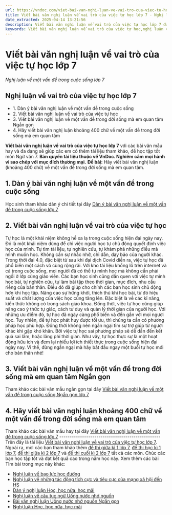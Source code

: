 ```yaml
---
url: https://vndoc.com/viet-bai-van-nghi-luan-ve-vai-tro-cua-viec-tu-hoc-lop-7-288082
title: Viết bài văn nghị luận về vai trò của việc tự học lớp 7 - Nghị luận về một vấn đề trong cuộc sống lớp 7 - VnDoc.com
date_extracted: 2025-04-14 13:21:56
description: Viết bài văn nghị luận về vai trò của việc tự học lớp 7 được biên soạn nhằm giúp các em HS đạt kết quả tốt trong quá trình làm bài tập và học tập môn Ngữ văn lớp 7.
keywords: Viết bài văn nghị luận về vai trò của việc tự học,nghị luận về vai trò của việc tự học,nghị luận về vai trò của việc tự học lớp 7,nghị luận về một vấn đề trong đời sống lớp 7,Hãy viết bài văn nghị luận khoảng 400 chữ về một vấn đề trong đời sống mà em quan tâm,nghị luận về một vấn đề trong đời sống mà em quan tâm,bài văn nghị luận về một vấn đề trong đời sống mà em quan tâm,viết bài văn nghị luận về một vấn đề trong đời sống mà em quan tâm
---
```


# Viết bài văn nghị luận về vai trò của việc tự học lớp 7
 _Nghị luận về một vấn đề trong cuộc sống lớp 7_
## **Nghị luận về vai trò của việc tự học lớp 7**
  * 1\. Dàn ý bài văn nghị luận về một vấn đề trong cuộc sống
  * 2\. Viết bài văn nghị luận về vai trò của việc tự học
  * 3\. Viết bài văn nghị luận về một vấn đề trong đời sống mà em quan tâm Ngắn gọn
  * 4\. Hãy viết bài văn nghị luận khoảng 400 chữ về một vấn đề trong đời sống mà em quan tâm

**Viết bài văn nghị luận về vai trò của việc tự học lớp 7** với các bài văn mẫu hay và đa dạng sẽ giúp các em có thêm tài liệu tham khảo, để học tập tốt môn Ngữ văn 7.
**Bản quyền tài liệu thuộc về VnDoc. Nghiêm cấm mọi hành vi sao chép với mục đích thương mại.**
**Đề bài:** Hãy viết bài văn nghị luận \(khoảng 400 chữ\) về một vấn đề trong đời sống mà em quan tâm.
## **1\. Dàn ý bài văn nghị luận về một vấn đề trong cuộc sống**
Học sinh tham khảo dàn ý chi tiết tại đây [Dàn ý bài văn nghị luận về một vấn đề trong cuộc sống lớp 7](<https://vndoc.com/lap-dan-y-nghi-luan-ve-mot-van-de-trong-cuoc-song-lop-7-288073>)
## **2\. Viết bài văn nghị luận về vai trò của việc tự học**
Tự học là một khái niệm không hề xa lạ trong cuộc sống hiện đại ngày nay.
Đó là một khái niệm dùng để chỉ việc người học tự chủ động quyết định việc học của mình. Tự tìm tài liệu, tự nghiên cứu, tự khám phá những điều mà mình muốn học. Không cần sự nhắc nhở, chỉ dẫn, dạy bảo của người khác.
Trong thời đại 4.0, đặc biệt từ sau khi đại dịch Covid diễn ra, việc tự học đã phổ biến một cách vô cùng rộng rãi. Với kho tài liệu khổng lồ trên internet và cả trong cuộc sống, mọi người đã có thể tự mình học mà không cần phải ngồi ở lớp cùng giáo viên. Các bạn học sinh cũng dần quen với việc tự mình học bài, tự nghiên cứu, tự làm bài tập theo thời gian, mục đích, nhu cầu riêng của bản thân.
Điều đó đã giúp cho chính các bạn học sinh chủ động hơn khi học tập. Nâng cao sự hứng khởi, thích thú khi học bài, từ đó hiệu suất và chất lượng của việc học cũng tăng lên. Đặc biệt là về các kĩ năng, kiến thức không có trong  sách giáo khoa. Đồng thời, việc tự học cũng giúp nâng cao ý thức tự giác, cách tư duy và quản lý thời gian của người học.
Với những ưu điểm đó, tự học đã ngày càng phổ biến và đến gần với mọi người học. Tuy nhiên, để tự học phát huy được tối ưu, thì chúng ta cần có phương pháp học phù hợp. Đồng thời không nên ngần ngại tìm sự trợ giúp từ người khác khi gặp khó khăn. Bởi việc tự học sai phương pháp sẽ dễ dẫn đến kết quả sai lầm, hoặc lãng phí thời gian.
Như vậy, tự học thực sự là một hoạt động hữu ích và đem lại nhiều lợi ích thiết thực trong cuộc sống hiện đại ngày nay. Vì thế, đừng ngần ngại mà hãy bắt đầu ngay một buổi tự học mới cho bản thân nhé\!
## **3\. Viết bài văn nghị luận về một vấn đề trong đời sống mà em quan tâm Ngắn gọn**
Tham khảo các bài văn mẫu ngắn gọn tại đây [Viết bài văn nghị luận về một vấn đề trong cuộc sống Ngắn gọn lớp 7](<https://vndoc.com/viet-bai-van-nghi-luan-ve-mot-van-de-trong-cuoc-song-ngan-gon-lop-7-288077>)
## **4\. Hãy viết bài văn nghị luận khoảng 400 chữ về một vấn đề trong đời sống mà em quan tâm**
Tham khảo các bài văn mẫu hay tại đây [Viết bài văn nghị luận về một vấn đề trong cuộc sống lớp 7](<https://vndoc.com/viet-bai-van-nghi-luan-ve-mot-van-de-trong-cuoc-song-lop-7-288076>)
\-------------------------------------------------
Trên đây là tài liệu [Viết bài văn nghị luận về vai trò của việc tự học lớp 7](<https://vndoc.com/viet-bai-van-nghi-luan-ve-vai-tro-cua-viec-tu-hoc-lop-7-288082>). Ngoài ra, mời các bạn tham khảo thêm [đề thi giữa kì 1 lớp 7](<https://vndoc.com/de-thi-giua-ki-1-lop7>), [đề thi học kì 1 lớp 7](<https://vndoc.com/de-thi-hoc-ki-1-lop7>), [đề thi giữa kì 2 lớp 7](<https://vndoc.com/de-thi-giua-ki-2-lop7>) và [đề thi cuối kì 2 lớp 7](<https://vndoc.com/de-thi-hoc-ki-2-lop7>) tất cả các môn. Chúc các bạn học tập tốt và đạt kết quả cao trong năm học này.
Xem thêm các bài Tìm bài trong mục này khác:
  * [Nghị luận về bạo lực học đường](</viet-bai-van-nghi-luan-ve-bao-luc-hoc-duong-lop-7-288084>)
  * [Nghị luận về những tác động tích cực và tiêu cực của mạng xã hội đến HS](</viet-bai-van-nghi-luan-ve-nhung-tac-dong-tich-cuc-va-tieu-cuc-cua-mang-xa-hoi-den-hoc-sinh-lop-7-288083>)
  * [Dàn ý nghị luận Học, học nữa, học mãi](</lap-dan-y-em-hay-giai-thich-noi-dung-loi-khuyen-cua-le-nin-hoc-hoc-nua-hoc-mai-5480>)
  * [Nghị luận về câu tục ngữ Uống nước nhớ nguồn](</van-mau-lop-7-chung-minh-cau-tuc-ngu-uong-nuoc-nho-nguon-120866>)
  * [Bài văn nghị luận Uống nước nhớ nguồn Ngắn gọn](</giai-thich-cau-tuc-ngu-uong-nuoc-nho-nguon-134865>)
  * [Nghị luận Học, học nữa, học mãi](</giai-thich-cau-noi-hoc-hoc-nua-hoc-mai-cua-le-nin-134908>)

